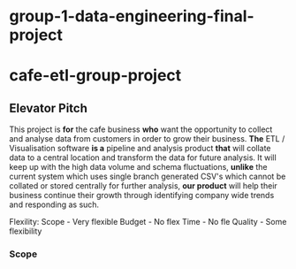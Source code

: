 # group-1-data-engineering-final-project

# cafe-etl-group-project

## Elevator Pitch

This project is **for** the cafe business **who** want the opportunity to collect and analyse data from customers in order to grow their business. **The** ETL / Visualisation software **is a** pipeline and analysis product **that** will collate data to a central location and transform the data for future analysis. It will keep up with the high data volume and schema fluctuations, **unlike** the current system which uses single branch generated CSV's which cannot be collated or stored centrally for further analysis, **our product** will help their business continue their growth through identifying company wide trends and responding as such.


Flexility: 
Scope - Very flexible 
Budget - No flex
Time - No fle
Quality - Some flexibility

### Scope
